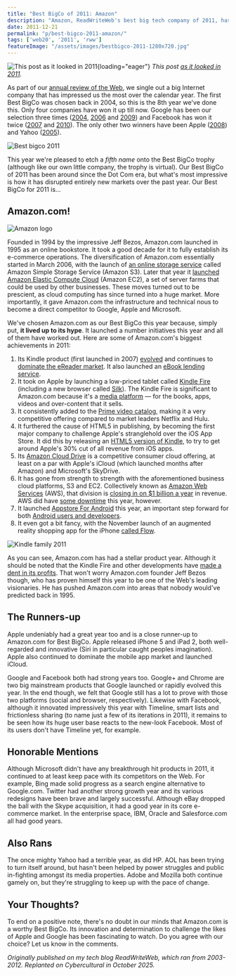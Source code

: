 ```yaml
---
title: "Best BigCo of 2011: Amazon"
description: "Amazon, ReadWriteWeb's best big tech company of 2011, has been around since the dot-com era, but what's most impressive is how it has disrupted entirely new markets over the past year."
date: 2011-12-21
permalink: "p/best-bigco-2011-amazon/"
tags: ['web20', '2011', 'rww']
featureImage: "/assets/images/bestbigco-2011-1280x720.jpg"
---
```


![This post as it looked in 2011](/assets/images/bestbigco-2011-1280x720.jpg){loading="eager"}
*This post [as it looked in 2011](https://web.archive.org/web/20120109233540/http://www.readwriteweb.com:80/archives/best_bigco_of_2011.php).*

As part of our [annual review of the Web](https://web.archive.org/web/20120107133929/http://www.readwriteweb.com/archives/year-in-review/2011-in-review/), we single out a big Internet company that has impressed us the most over the calendar year. The first Best BigCo was chosen back in 2004, so this is the 8th year we've done this. Only four companies have won it up till now. Google has been our selection three times ([2004](https://web.archive.org/web/20120107133929/http://www.readwriteweb.com/archives/best_web_20_com.php), [2006](https://web.archive.org/web/20120107133929/http://www.readwriteweb.com/archives/google_best_web_bigco_2006.php) and [2009](https://web.archive.org/web/20120107133929/http://www.readwriteweb.com/archives/best_bigco_of_2009.php)) and Facebook has won it twice ([2007](https://web.archive.org/web/20120107133929/http://www.readwriteweb.com/archives/best_web_bigco_of_2007.php) and [2010](https://web.archive.org/web/20120107133929/http://www.readwriteweb.com/archives/best_bigco_of_2011_facebook.php)). The only other two winners have been Apple ([2008](https://web.archive.org/web/20120107133929/http://www.readwriteweb.com/archives/best_bigco_of_2008_apple.php)) and Yahoo ([2005](https://web.archive.org/web/20120107133929/http://www.readwriteweb.com/archives/best_web_compan.php)).

![Best bigco 2011](/assets/images/BestBigCo2011.png)

This year we're pleased to etch a _fifth name_ onto the Best BigCo trophy (although like our own little company, the trophy is virtual). Our Best BigCo of 2011 has been around since the Dot Com era, but what's most impressive is how it has disrupted entirely new markets over the past year. Our Best BigCo for 2011 is...

Amazon.com!
-----------

![Amazon logo](/assets/images/bestbigco11-amazon_logo_150x150.jpg) 

Founded in 1994 by the impressive Jeff Bezos, Amazon.com launched in 1995 as an online bookstore. It took a good decade for it to fully establish its e-commerce operations. The diversification of Amazon.com essentially started in March 2006, with the launch of [an online storage service](https://web.archive.org/web/20120107133929/http://www.readwriteweb.com/archives/web_platform_primer.php) called Amazon Simple Storage Service (Amazon S3). Later that year it [launched Amazon Elastic Compute Cloud](https://web.archive.org/web/20120107133929/http://www.readwriteweb.com/archives/amazon_ec2.php) (Amazon EC2), a set of server farms that could be used by other businesses. These moves turned out to be prescient, as cloud computing has since turned into a huge market. More importantly, it gave Amazon.com the infrastructure and technical nous to become a direct competitor to Google, Apple and Microsoft.

We've chosen Amazon.com as our Best BigCo this year because, simply put, **it lived up to its hype**. It launched a number initiatives this year and all of them have worked out. Here are some of Amazon.com's biggest achievements in 2011:

1.  Its Kindle product (first launched in 2007) [evolved](https://web.archive.org/web/20120107133929/http://www.readwriteweb.com/archives/amazon_announces_99_full-screen_kindle_touch_e-rea.php) and continues to [dominate the eReader market](https://web.archive.org/web/20120107133929/http://www.readwriteweb.com/archives/kindles_come_to_16000_retail_stores.php). It also launched an [eBook lending service](https://web.archive.org/web/20120107133929/http://www.readwriteweb.com/archives/check_out_library_books_on_your_kindle.php).
2.  It took on Apple by launching a low-priced tablet called [Kindle Fire](https://web.archive.org/web/20120107133929/http://www.readwriteweb.com/archives/amazon_announces_the_kindle_fire_tablet.php) (including a new browser called [Silk](https://web.archive.org/web/20120107133929/http://www.readwriteweb.com/cloud/2011/09/the-implications-of-amazons-si.php)). The Kindle Fire is significant to Amazon.com because it's a [media platform](https://web.archive.org/web/20120107133929/http://www.readwriteweb.com/archives/kindle_fire_is_a_service_not_a_product.php) — for the books, apps, videos and over-content that it sells.
3.  It consistently added to the [Prime video catalog](https://web.archive.org/web/20120107133929/http://www.readwriteweb.com/archives/amazon_prime_now_includes_streaming_video_service.php), making it a very competitive offering compared to market leaders Netflix and Hulu.
4.  It furthered the cause of HTML5 in publishing, by becoming the first major company to challenge Apple's stranglehold over the iOS App Store. It did this by releasing an [HTML5 version of Kindle](https://web.archive.org/web/20120107133929/http://www.readwriteweb.com/archives/amazon_releases_web-based_html5_kindle_cloud_reade.php), to try to get around Apple's 30% cut of all revenue from iOS apps.
5.  Its [Amazon Cloud Drive](https://web.archive.org/web/20120107133929/http://www.readwriteweb.com/archives/heavenly_music_in_the_clouds.php) is a competitive consumer cloud offering, at least on a par with Apple's iCloud (which launched months after Amazon) and Microsoft's SkyDrive.
6.  It has gone from strength to strength with the aforementioned business cloud platforms, S3 and EC2. Collectively known as [Amazon Web Services](https://web.archive.org/web/20120107133929/http://aws.amazon.com/) (AWS), that division is [closing in on $1 billion a year](https://web.archive.org/web/20120107133929/http://www.readwriteweb.com/cloud/2011/10/is-simplicity-the-secret-of-am.php) in revenue. AWS did have [some downtime](https://web.archive.org/web/20120107133929/http://www.readwriteweb.com/cloud/2011/04/amazon-web-services-experiencing-one-of-the-worst-ever-regional-disruptions.php) this year, however.
7.  It launched [Appstore For Android](https://web.archive.org/web/20120107133929/http://www.readwriteweb.com/archives/amazon_appstore_for_android_now_open_for_business.php) this year, an important step forward for both [Android users and developers](https://web.archive.org/web/20120107133929/http://www.readwriteweb.com/archives/will_amazon_become_the_dominant_player_in_the_andr.php).
8.  It even got a bit fancy, with the November launch of an augmented reality shopping app for the iPhone [called Flow](https://web.archive.org/web/20120107133929/http://www.readwriteweb.com/archives/shop_in_augmented_reality_with_amazon_flow_for_iph.php).

![Kindle family 2011](/assets/images/bestbigco11-kindlefamily.jpg)

As you can see, Amazon.com has had a stellar product year. Although it should be noted that the Kindle Fire and other developments have [made a dent in its profits](https://web.archive.org/web/20120107133929/http://www.readwriteweb.com/archives/amazon_third_quarter_profits_drop_73.php). That won't worry Amazon.com founder Jeff Bezos though, who has proven himself this year to be one of the Web's leading visionaries. He has pushed Amazon.com into areas that nobody would've predicted back in 1995.

The Runners-up
--------------

Apple undeniably had a great year too and is a close runner-up to Amazon.com for Best BigCo. Apple released iPhone 5 and iPad 2, both well-regarded and innovative (Siri in particular caught peoples imagination). Apple also continued to dominate the mobile app market and launched iCloud.

Google and Facebook both had strong years too. Google+ and Chrome are two big mainstream products that Google launched or rapidly evolved this year. In the end though, we felt that Google still has a lot to prove with those two platforms (social and browser, respectively). Likewise with Facebook, although it innovated impressively this year with Timeline, smart lists and frictionless sharing (to name just a few of its iterations in 2011), it remains to be seen how its huge user base reacts to the new-look Facebook. Most of its users don't have Timeline yet, for example.

Honorable Mentions
------------------

Although Microsoft didn't have any breakthrough hit products in 2011, it continued to at least keep pace with its competitors on the Web. For example, Bing made solid progress as a search engine alternative to Google.com. Twitter had another strong growth year and its various redesigns have been brave and largely successful. Although eBay dropped the ball with the Skype acquisition, it had a good year in its core e-commerce market. In the enterprise space, IBM, Oracle and Salesforce.com all had good years.

Also Rans
---------

The once mighty Yahoo had a terrible year, as did HP. AOL has been trying to turn itself around, but hasn't been helped by power struggles and public in-fighting amongst its media properties. Adobe and Mozilla both continue gamely on, but they're struggling to keep up with the pace of change.

Your Thoughts?
--------------

To end on a positive note, there's no doubt in our minds that Amazon.com is a worthy Best BigCo. Its innovation and determination to challenge the likes of Apple and Google has been fascinating to watch. Do you agree with our choice? Let us know in the comments.

*Originally published on my tech blog ReadWriteWeb, which ran from 2003-2012. Replanted on Cybercultural in October 2025.*